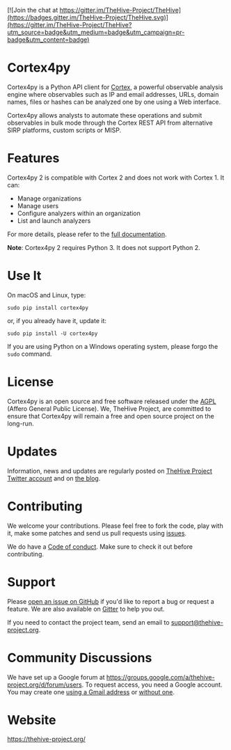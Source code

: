 [![Join the chat at https://gitter.im/TheHive-Project/TheHive](https://badges.gitter.im/TheHive-Project/TheHive.svg)](https://gitter.im/TheHive-Project/TheHive?utm_source=badge&utm_medium=badge&utm_campaign=pr-badge&utm_content=badge)


# Cortex4py
Cortex4py is a Python API client for [Cortex](https://thehive-project.org/), a powerful observable analysis engine where observables such as IP and email addresses, URLs, domain names, files or hashes can be analyzed one by one using a Web interface.

Cortex4py allows analysts to automate these operations and submit observables in bulk mode through the Cortex REST API from alternative SIRP platforms, custom scripts or MISP.


# Features
Cortex4py 2 is compatible with Cortex 2 and does not work with Cortex 1. It can:
- Manage organizations
- Manage users
- Configure analyzers within an organization
- List and launch analyzers

For more details, please refer to the [full documentation](Usage.md).

**Note**: Cortex4py 2 requires Python 3. It does not support Python 2.

# Use It
On macOS and Linux, type:
```
sudo pip install cortex4py
```

or, if you already have it, update it:

```
sudo pip install -U cortex4py
```

If you are using Python on a Windows operating system, please forgo the `sudo` command.

# License
Cortex4py is an open source and free software released under the [AGPL](https://github.com/CERT-BDF/Cortex4py/blob/master/LICENSE) (Affero General Public License). We, TheHive Project, are committed to ensure that Cortex4py will remain a free and open source project on the long-run.

# Updates
Information, news and updates are regularly posted on [TheHive Project Twitter account](https://twitter.com/thehive_project) and on [the blog](https://blog.thehive-project.org/).

# Contributing
We welcome your contributions. Please feel free to fork the code, play with it, make some patches and send us pull requests using [issues](https://github.com/CERT-BDF/Cortex4py/issues).

We do have a [Code of conduct](code_of_conduct.md). Make sure to check it out before contributing.

# Support
Please [open an issue on GitHub](https://github.com/CERT-BDF/Cortex4py/issues/new) if you'd like to report a bug or request a feature. We are also available on [Gitter](https://gitter.im/TheHive-Project/TheHive) to help you out.

If you need to contact the project team, send an email to <support@thehive-project.org>.

# Community Discussions
We have set up a Google forum at <https://groups.google.com/a/thehive-project.org/d/forum/users>. To request access, you need a Google account. You may create one [using a Gmail address](https://accounts.google.com/SignUp?hl=en) or [without one](https://accounts.google.com/SignUpWithoutGmail?hl=en).

# Website
<https://thehive-project.org/>
